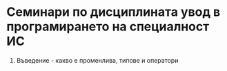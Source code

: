 # Семинари по дисциплината увод в програмирането на специалност ИС
1. Въведение - какво е променлива, типове и оператори
